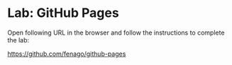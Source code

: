 # Lab: GitHub Pages

Open following URL in the browser and follow the instructions to complete the lab:

https://github.com/fenago/github-pages

